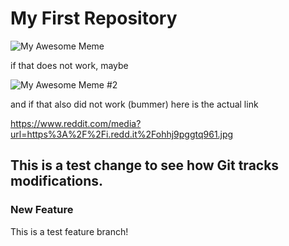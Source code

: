 # My First Repository

![My Awesome Meme]('media?url=https:%2F%2Fi.redd.it%2Fohhj9pggtq961.jpg')

if that does not work, maybe

![My Awesome Meme #2](somedndmeme.jpg)

and if that also did not work (bummer) here is the actual link

https://www.reddit.com/media?url=https%3A%2F%2Fi.redd.it%2Fohhj9pggtq961.jpg

## This is a test change to see how Git tracks modifications.

### New Feature
This is a test feature branch!
